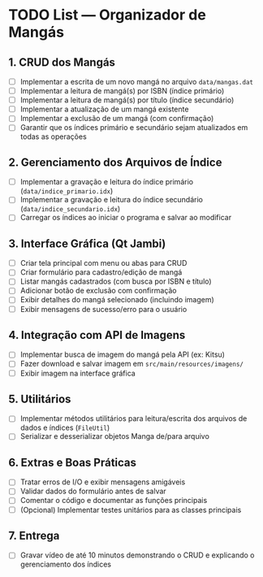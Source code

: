 # TODO List — Organizador de Mangás

## 1. CRUD dos Mangás

- [ ] Implementar a escrita de um novo mangá no arquivo `data/mangas.dat`
- [ ] Implementar a leitura de mangá(s) por ISBN (índice primário)
- [ ] Implementar a leitura de mangá(s) por título (índice secundário)
- [ ] Implementar a atualização de um mangá existente
- [ ] Implementar a exclusão de um mangá (com confirmação)
- [ ] Garantir que os índices primário e secundário sejam atualizados em todas as operações

## 2. Gerenciamento dos Arquivos de Índice

- [ ] Implementar a gravação e leitura do índice primário (`data/indice_primario.idx`)
- [ ] Implementar a gravação e leitura do índice secundário (`data/indice_secundario.idx`)
- [ ] Carregar os índices ao iniciar o programa e salvar ao modificar

## 3. Interface Gráfica (Qt Jambi)

- [ ] Criar tela principal com menu ou abas para CRUD
- [ ] Criar formulário para cadastro/edição de mangá
- [ ] Listar mangás cadastrados (com busca por ISBN e título)
- [ ] Adicionar botão de exclusão com confirmação
- [ ] Exibir detalhes do mangá selecionado (incluindo imagem)
- [ ] Exibir mensagens de sucesso/erro para o usuário

## 4. Integração com API de Imagens

- [ ] Implementar busca de imagem do mangá pela API (ex: Kitsu)
- [ ] Fazer download e salvar imagem em `src/main/resources/imagens/`
- [ ] Exibir imagem na interface gráfica

## 5. Utilitários

- [ ] Implementar métodos utilitários para leitura/escrita dos arquivos de dados e índices (`FileUtil`)
- [ ] Serializar e desserializar objetos Manga de/para arquivo

## 6. Extras e Boas Práticas

- [ ] Tratar erros de I/O e exibir mensagens amigáveis
- [ ] Validar dados do formulário antes de salvar
- [ ] Comentar o código e documentar as funções principais
- [ ] (Opcional) Implementar testes unitários para as classes principais

## 7. Entrega

- [ ] Gravar vídeo de até 10 minutos demonstrando o CRUD e explicando o gerenciamento dos índices